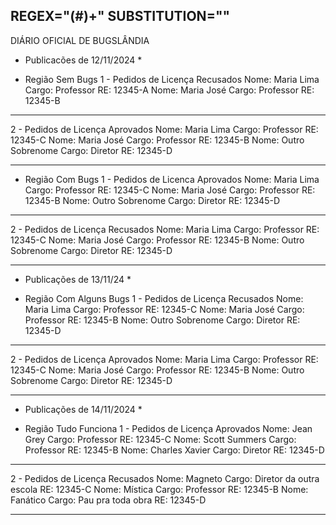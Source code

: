 REGEX="(#)+"
SUBSTITUTION=""
----------------------

DIÁRIO OFICIAL DE BUGSLÂNDIA


* Publicacões de 12/11/2024 *

- Região Sem Bugs
1 - Pedidos de Licença Recusados
Nome: Maria Lima
Cargo: Professor
RE: 12345-A
Nome: Maria José
Cargo: Professor
RE: 12345-B
_____
2 - Pedidos  de Licença Aprovados
Nome: Maria Lima
Cargo: Professor
RE: 12345-C
Nome: Maria José
Cargo: Professor
RE: 12345-B
Nome: Outro Sobrenome
Cargo: Diretor
RE: 12345-D
_____
- Região Com Bugs
1 - Pedidos de Licenca Aprovados
Nome: Maria Lima
Cargo: Professor
RE: 12345-C
Nome: Maria José
Cargo: Professor
RE: 12345-B
Nome: Outro Sobrenome
Cargo: Diretor
RE: 12345-D
_____
2 - Pedidos de Licença Recusados
Nome: Maria Lima
Cargo: Professor
RE: 12345-C
Nome: Maria José
Cargo: Professor
RE: 12345-B
Nome: Outro Sobrenome
Cargo: Diretor
RE: 12345-D
_____

* Publicações de 13/11/24 *

- Região Com Alguns Bugs
1 - Pedidos de Licença Recusados
Nome: Maria Lima
Cargo: Professor
RE: 12345-C
Nome: Maria José
Cargo: Professor
RE: 12345-B
Nome: Outro Sobrenome
Cargo: Diretor
RE: 12345-D
_____
2 - Pedidos de Licença Aprovados
Nome: Maria Lima
Cargo: Professor
RE: 12345-C
Nome: Maria José
Cargo: Professor
RE: 12345-B
Nome: Outro Sobrenome
Cargo: Diretor
RE: 12345-D
_____

* Publicações de 14/11/2024 *

- Região Tudo Funciona
1 - Pedidos de Licença Aprovados
Nome: Jean Grey
Cargo: Professor
RE: 12345-C
Nome: Scott Summers
Cargo: Professor
RE: 12345-B
Nome: Charles Xavier
Cargo: Diretor
RE: 12345-D
_____
2 - Pedidos de  Licença Recusados
Nome: Magneto
Cargo: Diretor da outra escola
RE: 12345-C
Nome: Mística
Cargo: Professor
RE: 12345-B
Nome: Fanático
Cargo: Pau pra toda obra
RE: 12345-D
_____